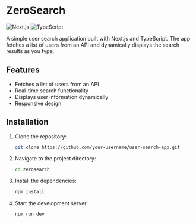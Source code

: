 # ZeroSearch

![Next.js](https://img.shields.io/badge/Next.js-^12.0.0-blue)
![TypeScript](https://img.shields.io/badge/TypeScript-^4.3.5-blue)

A simple user search application built with Next.js and TypeScript. The app fetches a list of users from an API and dynamically displays the search results as you type.

## Features

- Fetches a list of users from an API
- Real-time search functionality
- Displays user information dynamically
- Responsive design

## Installation

1. Clone the repository:

   ```bash
   git clone https://github.com/your-username/user-search-app.git

  2. Navigate to the project directory:
     ```bash
     cd zerosearch

  3. Install the dependencies:
     ```bash
     npm install
  4. Start the development server:
     ```bash
     npm run dev
  
